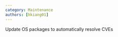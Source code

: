 ```yaml
---
category: Maintenance
authors: [hkiang01]
---
```


Update OS packages to automatically resolve CVEs
